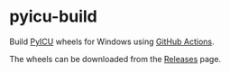 # pyicu-build
Build [PyICU](https://gitlab.pyicu.org/main/pyicu) wheels for Windows using [GitHub Actions](https://github.com/cgohlke/pyicu-build/actions/workflows/wheel.yml).

The wheels can be downloaded from the [Releases](https://github.com/cgohlke/pyicu-build/releases) page.
